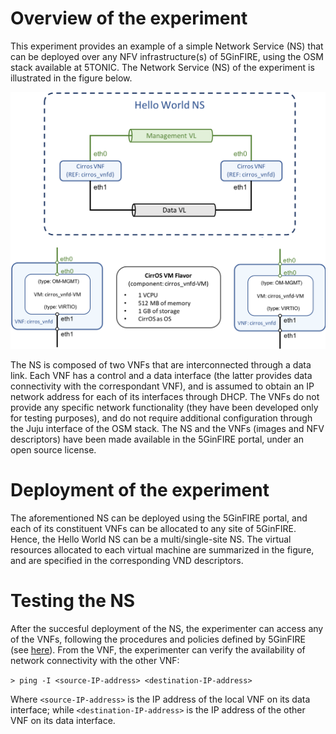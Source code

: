 <!-- TITLE: Example: a Hello World Network Service -->

# Overview of the experiment
This experiment provides an example of a simple Network Service (NS) that can be deployed over any NFV infrastructure(s) of 5GinFIRE, using the OSM stack available at 5TONIC. The Network Service (NS) of the experiment is illustrated in the figure below.

![Hello Worldv 2](/uploads/5-tonic/hello-worldv-2.png "Hello Worldv 2")

The NS is composed of two VNFs that are interconnected through a data link. Each VNF has a control and a data interface (the latter provides data connectivity with the correspondant VNF), and is assumed to obtain an IP network address for each of its interfaces through DHCP. The VNFs do not provide any specific network functionality (they have been developed only for testing purposes), and do not require additional configuration through the Juju interface of the OSM stack. The NS and the VNFs (images and NFV descriptors) have been made available in the 5GinFIRE portal, under an open source license.

# Deployment of the experiment
The aforementioned NS can be deployed using the 5GinFIRE portal, and each of its constituent VNFs can be allocated to any site of 5GinFIRE. Hence, the Hello World NS can be a multi/single-site NS. The virtual resources allocated to each virtual machine are summarized in the figure, and are specified in the corresponding VND descriptors.

# Testing the NS
After the succesful deployment of the NS, the experimenter can access any of the VNFs, following the procedures and policies defined by 5GinFIRE (see [here](http://wiki.5ginfire.eu/tutorials/guide-external-access-experimenters)). From the VNF, the experimenter can verify the availability of network connectivity with the other VNF:

``> ping -I <source-IP-address> <destination-IP-address>``

Where ``<source-IP-address>`` is the IP address of the local VNF on its data interface; while ``<destination-IP-address>`` is the IP address of the other VNF on its data interface.

